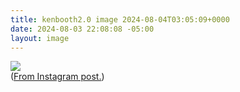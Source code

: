 ```yaml
---
title: kenbooth2.0 image 2024-08-04T03:05:09+0000
date: 2024-08-03 22:08:08 -05:00
layout: image
---
```


<img src="https://dl.dropboxusercontent.com/s/taysvho7laqb7m3/453741100_17998746392644154_8224883378094860569_n?dl=0"><br>
(<a href="https://www.instagram.com/p/C-O3X93Rz4T/">From Instagram post.</a>)